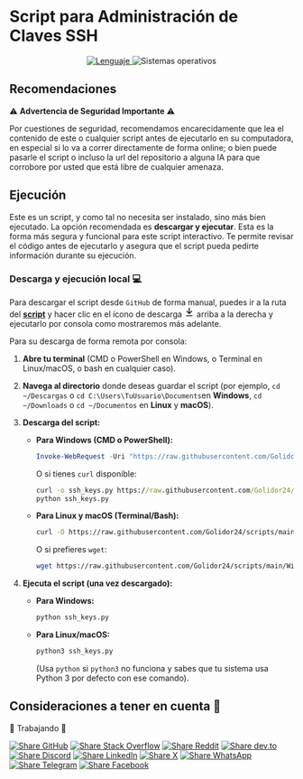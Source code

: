 # Script para Administración de Claves SSH

<p align="center">
    <a href="https://docs.python.org/3/">
        <img src="https://img.shields.io/badge/Lenguaje-Python%203.13-739120?style=flat&labelColor=363D44" alt="Lenguaje">
    </a>
    <img src="https://img.shields.io/badge/OS-Windows%20%7C%20Linux%20%7C%20MacOS-blue?style=flat&logoColor=b0c0c0&labelColor=363D44" alt="Sistemas operativos">
</p>

## Recomendaciones

⚠️ **Advertencia de Seguridad Importante** ⚠️

Por cuestiones de seguridad, recomendamos encarecidamente que lea el contenido de este o cualquier script antes de ejecutarlo en su computadora, en especial si lo va a correr directamente de forma online; o bien puede pasarle el script o incluso la url del repositorio a alguna IA para que corrobore por usted que está libre de cualquier amenaza. 

## Ejecución

Este es un script, y como tal no necesita ser instalado, sino más bien ejecutado. La opción recomendada es **descargar y ejecutar**.
Esta es la forma más segura y funcional para este script interactivo. Te permite revisar el código antes de ejecutarlo y asegura que el script pueda pedirte información durante su ejecución.

### Descarga y ejecución local 💻
Para descargar el script desde `GitHub` de forma manual, puedes ir a la ruta del [**script**](../ssh_keys.py) y hacer clic en el ícono de descarga <svg xmlns="http://www.w3.org/2000/svg" viewBox="0 0 16 16" width="18" height="18"><path fill="currentcolor" d="M7.47 10.78a.749.749 0 0 0 1.06 0l3.75-3.75a.749.749 0 1 0-1.06-1.06L8.75 8.439V1.75a.75.75 0 0 0-1.5 0v6.689L4.78 5.97a.749.749 0 1 0-1.06 1.06l3.75 3.75ZM3.75 13a.75.75 0 0 0 0 1.5h8.5a.75.75 0 0 0 0-1.5h-8.5Z"/></svg> arriba a la derecha y ejecutarlo por consola como mostraremos más adelante.

Para su descarga de forma remota por consola:

1.  **Abre tu terminal** (CMD o PowerShell en Windows, o Terminal en Linux/macOS, o bash en cualquier caso).

2.  **Navega al directorio** donde deseas guardar el script (por ejemplo, `cd ~/Descargas` o `cd C:\Users\TuUsuario\Documents`en **Windows**, `cd ~/Downloads` o `cd ~/Documentos` en **Linux** y **macOS**).

3.  **Descarga del script:**

    * **Para Windows (CMD o PowerShell):**

        ```powershell
        Invoke-WebRequest -Uri "https://raw.githubusercontent.com/Golidor24/scripts/refs/heads/main/Windows/ssh_keys.py" -OutFile "ssh_keys.py"
        ```
        O si tienes `curl` disponible:

        ```cmd
        curl -o ssh_keys.py https://raw.githubusercontent.com/Golidor24/scripts/refs/heads/main/Windows/ssh_keys.py
        python ssh_keys.py
        ```
    * **Para Linux y macOS (Terminal/Bash):**
        ```bash
        curl -O https://raw.githubusercontent.com/Golidor24/scripts/main/Windows/ssh_keys.py
        ```
        O si prefieres `wget`:
        ```bash
        wget https://raw.githubusercontent.com/Golidor24/scripts/main/Windows/ssh_keys.py
        ```

4.  **Ejecuta el script (una vez descargado):**

    * **Para Windows:**
        ```bash
        python ssh_keys.py
        ```

    * **Para Linux/macOS:**
        ```bash
        python3 ssh_keys.py
        ```
        (Usa `python` si `python3` no funciona y sabes que tu sistema usa Python 3 por defecto con ese comando).

## Consideraciones a tener en cuenta 👷 

🚧 Trabajando 🚧

 
[![Share GitHub](https://img.shields.io/badge/Compartir-181717?logo=github&logoColor=white)](https://github.com/Golidor24/scripts/blob/main/Windows/ssh_keys.py)
[![Share Stack Overflow](https://img.shields.io/badge/Compartir-FE7A16?logo=stackoverflow&logoColor=white)](https://stackoverflow.com/search?q=Golidor24%20scripts%20python)
[![Share Reddit](https://img.shields.io/badge/Compartir-FF4500?logo=reddit&logoColor=white)](https://www.reddit.com/submit?title=Check%20out%20this%20project%20on%20GitHub:%20https://github.com/Golidor24/scripts/blob/main/Windows/ssh_keys.py)
[![Share dev.to](https://img.shields.io/badge/Compartir-0A0A0A?logo=dev.to&logoColor=white)](https://dev.to/search?q=Golidor24%20python%20scripts)
[![Share Discord](https://img.shields.io/badge/Compartir-5865F2?logo=discord&logoColor=white)](https://discord.gg/your-invite-link)
[![Share LinkedIn](https://img.shields.io/badge/LinkedIn-Compartir-0077B5?style=flat&logo=linkedin)](https://www.linkedin.com/sharing/share-offsite/?url=https://github.com/Golidor24/scripts/blob/main/Windows/ssh_keys.py)
[![Share X](https://img.shields.io/badge/Compartir-000000?logo=x&logoColor=white)](https://x.com/intent/tweet?text=Hecha%20un%20vistazo%20a%20este%20proyecto:%20https://github.com/Golidor24/scripts/blob/main/Windows/ssh_keys.py%20%23SSH%20%23Script)
[![Share WhatsApp](https://img.shields.io/badge/Compartir-25D366?logo=whatsapp&logoColor=white)](https://wa.me/?text=Hecha%20un%20vistazo%20a%20este%20proyecto:%20https://github.com/Golidor24/scripts/blob/main/Windows/ssh_keys.py)
[![Share Telegram](https://img.shields.io/badge/Compartir-0088CC?logo=telegram&logoColor=white)](https://t.me/share/url?url=https://github.com/Golidor24/scripts/blob/main/Windows/ssh_keys.pytext=Hecha%20un%20vistazo%20a%20este%20proyecto)
[![Share Facebook](https://img.shields.io/badge/Compartir-1877F2?logo=facebook&logoColor=white)](https://www.facebook.com/sharer/sharer.php?u=https://github.com/Golidor24/scripts/blob/main/Windows/ssh_keys.py)